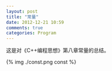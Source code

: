 ```yaml
---
layout: post
title: "常量"
date: 2012-12-21 10:59
comments: true
categories: Program 
---
```


这是对《C++编程思想》第八章常量的总结。

{% img ./const.png const %}
